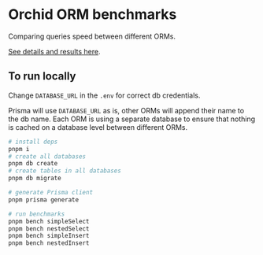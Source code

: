 # Orchid ORM benchmarks

Comparing queries speed between different ORMs.

[See details and results here](https://orchid-orm.netlify.app/guide/benchmarks.html).

## To run locally

Change `DATABASE_URL` in the `.env` for correct db credentials.

Prisma will use `DATABASE_URL` as is, other ORMs will append their name to the db name.
Each ORM is using a separate database to ensure that nothing is cached on a database level between different ORMs.

```sh
# install deps
pnpm i
# create all databases
pnpm db create 
# create tables in all databases
pnpm db migrate

# generate Prisma client
pnpm prisma generate

# run benchmarks
pnpm bench simpleSelect
pnpm bench nestedSelect
pnpm bench simpleInsert
pnpm bench nestedInsert
```
